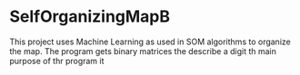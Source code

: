 # SelfOrganizingMapB
This project uses Machine Learning as used in SOM algorithms to organize the map. The program gets binary matrices the describe a digit th main purpose of thr program it 
